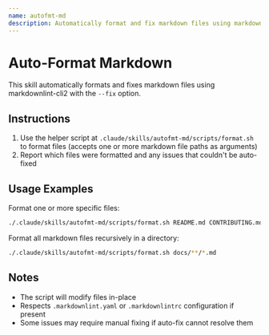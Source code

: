 ```yaml
---
name: autofmt-md
description: Automatically format and fix markdown files using markdownlint-cli2. Use when asked to format, lint, or fix markdown files.
---
```


# Auto-Format Markdown

This skill automatically formats and fixes markdown files using markdownlint-cli2 with the `--fix` option.

## Instructions

1. Use the helper script at `.claude/skills/autofmt-md/scripts/format.sh` to format files (accepts one or more
   markdown file paths as arguments)
2. Report which files were formatted and any issues that couldn't be auto-fixed

## Usage Examples

Format one or more specific files:

```bash
./.claude/skills/autofmt-md/scripts/format.sh README.md CONTRIBUTING.md
```

Format all markdown files recursively in a directory:

```bash
./.claude/skills/autofmt-md/scripts/format.sh docs/**/*.md
```

## Notes

- The script will modify files in-place
- Respects `.markdownlint.yaml` or `.markdownlintrc` configuration if present
- Some issues may require manual fixing if auto-fix cannot resolve them
